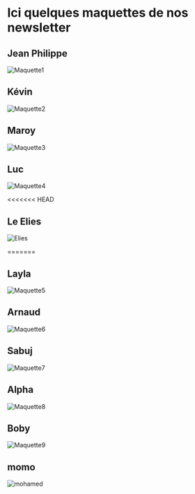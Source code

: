 # Ici quelques maquettes de nos newsletter


## Jean Philippe
![Maquette1](https://i.imgur.com/aQqQ38J.jpg "Maquette1")


## Kévin
![Maquette2](https://i.imgur.com/kXKJZBX.jpg "Maquette2")


## Maroy
![Maquette3](https://i.imgur.com/6dw9s3M.jpg "Maquette3")


## Luc
![Maquette4](https://i.imgur.com/DcBuFaq.jpg "Maquette4")

<<<<<<< HEAD
## Le Elies
![Elies]('maquette\Kevin/img/elies.png')

=======

## Layla
![Maquette5](https://i.imgur.com/GE5q7Ph.png "Maquette5")


## Arnaud
![Maquette6](https://i.imgur.com/6KpWx7r.png "Maquette6")


## Sabuj
![Maquette7](https://i.imgur.com/P6Hmyse.png "Maquette7")


## Alpha
![Maquette8](https://i.imgur.com/4Q4mVCK.jpg "Maquette8")


## Boby
![Maquette9](https://i.imgur.com/6djmj7J.png "Maquette9")

## momo
![mohamed](https://i.imgur.com/UNr0HyC.png)
